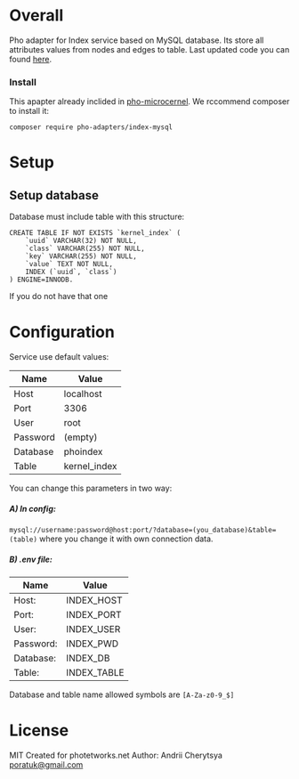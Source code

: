 # Overall
Pho adapter for Index service based on MySQL database. Its store all attributes values from nodes and edges to table. 
Last updated code you can found [here](https://github.com/pho-adapters/index-mysql/).

### Install
This apapter already inclided in [pho-microcernel](https://github.com/phonetworks/pho-microkernel). 
We rccommend composer to install it:
```
composer require pho-adapters/index-mysql
```

# Setup 

## Setup database
Database must include table with this structure:
```
CREATE TABLE IF NOT EXISTS `kernel_index` ( 
    `uuid` VARCHAR(32) NOT NULL, 
    `class` VARCHAR(255) NOT NULL, 
    `key` VARCHAR(255) NOT NULL, 
    `value` TEXT NOT NULL, 
    INDEX (`uuid`, `class`) 
) ENGINE=INNODB.
```
If you do not have that one 

# Configuration
Service use default values: 

Name            | Value
----------------|--------------
Host            | localhost
Port            | 3306
User            | root
Password        | (empty)
Database        | phoindex
Table           | kernel_index

You can change this parameters in two way:
##### A) In config: 
`mysql://username:password@host:port/?database=(you_database)&table=(table)`
where you change it with own connection data. 

##### B) .env file: 
Name             | Value                
-----------------|-----------------
Host:            | INDEX_HOST
Port:            | INDEX_PORT
User:            | INDEX_USER
Password:        | INDEX_PWD
Database:        | INDEX_DB
Table:           | INDEX_TABLE

Database and table name allowed symbols are `[A-Za-z0-9_$]`

# License
MIT
Created for photetworks.net
Author: Andrii Cherytsya <poratuk@gmail.com>